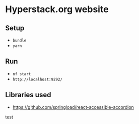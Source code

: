 # Hyperstack.org website

## Setup

+ `bundle`
+ `yarn`

## Run

+ `nf start`
+ `http://localhost:9292/`

## Libraries used

+ https://github.com/springload/react-accessible-accordion

test
